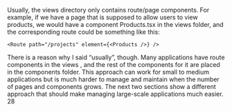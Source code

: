 Usually, the views directory only contains route/page components. For example, if we have a page
that is supposed to allow users to view products, we would have a component Products.tsx in the
views folder, and the corresponding route could be something like this:

`<Route path="/projects" element={<Products />} />`

There is a reason why I said “usually”, though. Many applications have route components in the views
, and the rest of the components for it are placed in the components folder. This approach can work
for small to medium applications but is much harder to manage and maintain when the number of pages
and components grows. The next two sections show a different approach that should make managing
large-scale applications much easier.
28
